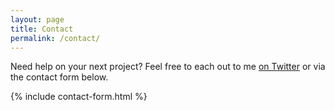 ```yaml
---
layout: page
title: Contact
permalink: /contact/
---
```


Need help on your next project? Feel free to each out to me [on Twitter] or via the contact form below.

{% include contact-form.html %}

[on Twitter]: https://twitter.com/danklammer "@danklammer on Twitter"